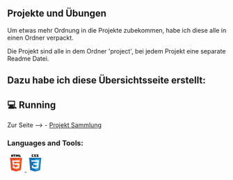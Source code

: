 ## Projekte und Übungen

Um etwas mehr Ordnung in die Projekte zubekommen, habe ich diese alle in einen Ordner verpackt.

Die Projekt sind alle in dem Ordner 'project', bei jedem Projekt eine separate Readme Datei.

## Dazu habe ich diese Übersichtsseite erstellt:

## 💻 Running

Zur Seite —> - [Projekt Sammlung](https://github.com/Mukkez/Projects)

<p align="left">
</p>

<h3 align="left">Languages and Tools:</h3>
<p align="left"> <a href="https://www.w3schools.com/html/" target="_blank" rel="noreferrer"> <img src="https://raw.githubusercontent.com/devicons/devicon/master/icons/html5/html5-original-wordmark.svg" alt="html5" width="40" height="40"/> </a>
<a href="https://www.w3schools.com/css/" target="_blank" rel="noreferrer"> <img src="https://raw.githubusercontent.com/devicons/devicon/master/icons/css3/css3-original-wordmark.svg" alt="css3" width="40" height="40"/> </a></p>

